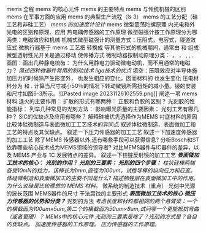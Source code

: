 mems 全程
mems 的核心元件
mems 的主要特点
mems 与传统机械的区别
mems 在军事方面的应用
mems 的典型生产流程（ls 3）
mems 的工艺分配（硅工艺和非硅工艺）
*mems 的加速度计设计*
mems 微型震荡陀螺原理
内光电和外光电的区别和原理、应用
热电耦传感器的工作原理
微型磁强计按工作原理分为哪两类：电磁效应和机械
机械式微型磁强计的测量方式：压阻式，电容式，隧道效应式
微执行器基于 mems 工艺把       转换成       等其他形式的机械期间，通常由       和       组成
微型透射性光开关是通过移动        使传播方式
微制动器按制动原理分类：      ，       ，        ,       ,       .
画图：画出几种静电梳齿：
为什么用静电力驱动微电动机，而不用通常的电磁力？
_简述四种微器件常用的制动技术_
_liga技术的优点_
填空：压阻效应对半导体施加压力的时候除产生形变外，       也发生相应的变化，因而材料的        也发生变化
压电材料分为        和        .
计算当尺寸减小50％的情况下转动微镜所需扭矩的减小量。镜的安装和尺寸如图6-3所示。![[Pasted image 20231126102559.png]]
阐述一项 mems 材料
退火的主要作用：
扩散的形式有哪两种：
正胶和负胶的区别？
光刻胶的性能指标：
列举几种常见的光刻方法：
影响曝光质量的主要因素：
光刻工艺有哪几种？
SIC的优缺点及应用有哪些？
解释硅被优先选择作为MEMS 衬底材料的原因
比较体硅微制造与表面微加工工艺技术的异同点
叙述体硅微制造、表面微加工和工艺的特点及其优缺点。
叙述一下压力传感器的加工工艺
叙述一下加速度传感器的加工工艺
除了MEMS 传感器以外,还有哪些手段可以获得信息?
分析Bosch和ST依靠哪些核心技术成为MEMS领域的领导者?
对比MEMS器件与IC器件的差异，以及 MEMS 产业与 1C 发展特点的差异。
叙述一下铰链反射镜的加工工艺
**_表面微加工技术的核心_**：
**_光刻的作用？_**
**_光刻的三要素：_**
**_光刻的四个步骤：_**
_柱状硅棒两端各受10mN的拉力，该棒长为1mm,直径为100um。试推导棒的纵向应力和应变。_
_体硅微制造和表面微加工的主要不同是什么?_
_描述牺牲层在表面微加工中的作用。_
_为什么说硅是比较理想的 MEMS 材料。_
微系统的制造技术（重点）
光刻中光源的波长范围
MEMS器件的尺寸
干法腐蚀的主要形式
**_表面微加工技术的核心_**
**_微压力传感器的优势和分类？_**
光刻的方法
_考虑长度和材料都相同的两个悬臂梁：一个的横截面为100um×5um,第二个的横截面为50um×8um,试问哪一个更能抵抗弯曲（或者更硬）？_
_MEMs中的核心元件_
_光刻的三要素是啥了？光刻的方式是？各自的优缺点。_
_加速度传感器的工作原理。_
_压力传感器的工作原理。_